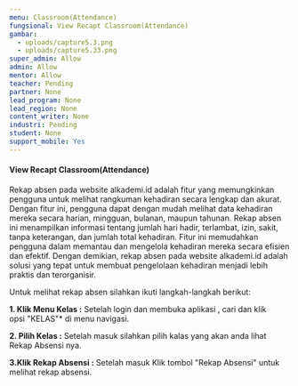 ```yaml
---
menu: Classroom(Attendance)
fungsional: View Recapt Classroom(Attendance)
gambar:
  - uploads/capture5.3.png
  - uploads/capture5.33.png
super_admin: Allow
admin: Allow
mentor: Allow
teacher: Pending
partner: None
lead_program: None
lead_region: None
content_writer: None
industri: Pending
student: None
support_mobile: Yes
---
```

#### View Recapt Classroom(Attendance)

Rekap absen pada website alkademi.id adalah fitur yang memungkinkan pengguna untuk melihat rangkuman kehadiran secara lengkap dan akurat. Dengan fitur ini, pengguna dapat dengan mudah melihat data kehadiran mereka secara harian, mingguan, bulanan, maupun tahunan. Rekap absen ini menampilkan informasi tentang jumlah hari hadir, terlambat, izin, sakit, tanpa keterangan, dan jumlah total kehadiran. Fitur ini memudahkan pengguna dalam memantau dan mengelola kehadiran mereka secara efisien dan efektif. Dengan demikian, rekap absen pada website alkademi.id adalah solusi yang tepat untuk membuat pengelolaan kehadiran menjadi lebih praktis dan terorganisir.

U﻿ntuk melihat rekap absen silahkan ikuti langkah-langkah berikut:

**1.﻿ Klik Menu Kelas :** Setelah login dan membuka aplikasi , cari dan klik opsi "KELAS"* di menu navigasi.

**2﻿. Pilih Kelas :** Setelah masuk silahkan pilih kalas yang akan anda lihat Rekap Absensi nya.

**3﻿.Klik Rekap Absensi :** Setelah masuk Klik tombol "Rekap Absensi" untuk melihat rekap absensi.